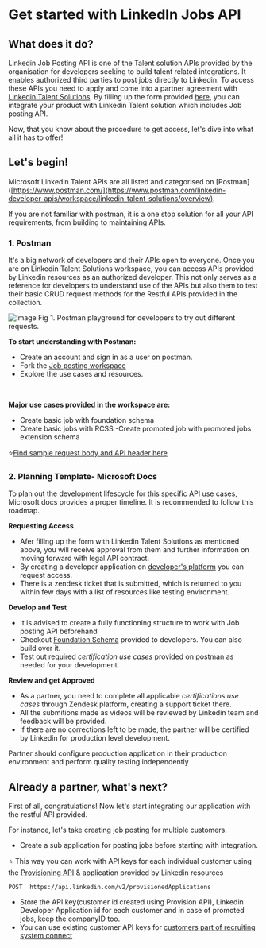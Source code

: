 # Get started with LinkedIn Jobs API

## What does it do?

Linkedin Job Posting API is one of the Talent solution APIs provided by the organisation for developers seeking to build talent related integrations.
It enables authorized third parties to post jobs directly to Linkedin. To access these APIs you need to apply and come into a partner agreement with [Linkedin Talent Solutions](https://business.linkedin.com/talent-solutions/talent-hub/integrations#all).
By filling up the form provided [here](https://business.linkedin.com/talent-solutions/ats-partners/partner-application), you can integrate your product with Linkedin Talent solution which includes Job posting API.

Now, that you know about the procedure to get access, let's dive into what all it has to offer!

## Let's begin!

Microsoft Linkedin Talent APIs are all listed and categorised on [Postman]([https://www.postman.com/](https://www.postman.com/linkedin-developer-apis/workspace/linkedin-talent-solutions/overview). 

If you are not familiar with postman, it is a one stop solution for all your API requirements, from building to maintaining APIs. 

### 1. Postman
It's a big network of developers and their APIs open to everyone. Once you are on Linkedin Talent Solutions workspace, you can access APIs provided by Linkedin resources as an authorized developer.
This not only serves as a reference for developers to understand use of the APIs but also them to test their basic CRUD request methods for the Restful APIs provided in the collection.

![image](https://user-images.githubusercontent.com/59767187/179495529-1ae3a5f8-631c-4351-a1db-b95229ca9f1c.png)
Fig 1. Postman playground for developers to try out different requests.

**To start understanding with Postman:**

- Create an account and sign in as a user on postman. 
- Fork the [Job posting workspace](https://www.postman.com/linkedin-developer-apis/workspace/linkedin-talent-solutions/collection/16069442-751fa4d1-d54b-4fb7-be90-45e39047b536?ctx=documentation)
- Explore the use cases and resources.

<br/>

**Major use cases provided in the workspace are:**

- Create basic job with foundation schema
- Create basic jobs with RCSS
-Create promoted job with promoted jobs extension schema

⭐[Find sample request body and API header here](https://docs.microsoft.com/en-us/linkedin/talent/job-postings/api/create-jobs)

### 2. Planning Template- Microsoft Docs
To plan out the development lifescycle for this specific API use cases, Microsoft docs provides a proper timeline. It is recommended to follow this roadmap.

**Requesting Access**. 
- Afer filling up the form with Linkedin Talent Solutions as mentioned above, you will receive approval from them and further information on moving forward with legal API contract. 
- By creating a developer application on [developer's platform](https://developer.linkedin.com/)  you can request access.
- There is a zendesk ticket that is submitted, which is returned to you within few days with a list of resources like testing environment.

**Develop and Test**
- It is advised to create a fully functioning structure to work with Job posting API beforehand
- Checkout [Foundation Schema](https://docs.microsoft.com/en-us/linkedin/talent/job-postings/api/job-posting-api-schema) provided to developers. You can also build over it.
- Test out required *certification use cases* provided on postman as needed for your development. 

**Review and get Approved**
- As a partner, you need to complete all applicable *certifications use cases* through Zendesk platform, creating a support ticket there.
- All the submitions made as videos will be reviewed by Linkedin team and feedback will be provided.
- If there are no corrections left to be made, the partner will be certified by Linkedin for production level development.


 Partner should configure production application in their production environment and perform quality testing independently
 
 ## Already a partner, what's next?
 First of all, congratulations! Now let's start integrating our application with the restful API provided.
 
 For instance, let's take creating job posting for multiple customers.
 
 - Create a sub application for posting jobs before starting with integration. 

⭐ This way you can work with API keys for each individual customer using the [Provisioning API](https://docs.microsoft.com/en-us/linkedin/talent/middleware-platform/provisioning-api) & application provided by Linkedin resources

```
POST  https://api.linkedin.com/v2/provisionedApplications
```

- Store the API key(customer id created using Provision API), Linkedin Developer Application id for each customer and in case of promoted jobs, keep the companyID too. 
- You can use existing customer API keys for [customers part of recruiting system connect](https://docs.microsoft.com/en-us/linkedin/talent/recruiter-system-connect/recruiter-system-connect)

